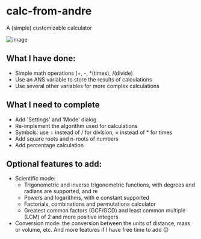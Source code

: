 # calc-from-andre
A (simple) customizable calculator

![image](https://user-images.githubusercontent.com/68326978/192106181-acc6c22f-5002-476c-9f53-a40119ba33f3.png)


## What I have done:
- Simple math operations (+, -, *(times), /(divide)
- Use an ANS variable to store the results of calculations
- Use several other variables for more complex calculations

## What I need to complete
- Add 'Settings' and 'Mode' dialog
- Re-implement the algorithm used for calculations
- Symbols: use ÷ instead of / for division, × instead of * for times
- Add square roots and n-roots of numbers
- Add percentage calculation

## Optional features to add:
- Scientific mode:
  - Trigonometric and inverse trigonometric functions, with degrees and radians are supported, and re
  - Powers and logarithms, with e constant supported
  - Factorials, combinations and permutations calculator
  - Greatest common factors (GCF/GCD) and least common multiple (LCM) of 2 and more positive integers
- Conversion mode: the conversion between the units of distance, mass or volume, etc.
And more features if I have free time to add 😊
